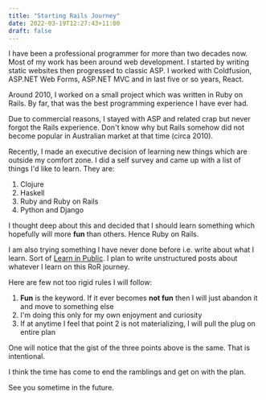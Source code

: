 ```yaml
---
title: "Starting Rails Journey"
date: 2022-03-19T12:27:43+11:00
draft: false
---
```


I have been a professional programmer for more than two decades now. Most of my work has been around web development. I started by writing static websites then progressed to classic ASP. I worked with Coldfusion, ASP.NET Web Forms, ASP.NET MVC and in last five or so years, React.

Around 2010, I worked on a small project which was written in Ruby on Rails. By far, that was the best programming experience I have ever had.

Due to commercial reasons, I stayed with ASP and related crap but never forgot the Rails experience. Don't know why but Rails somehow did not become popular in Australian market at that time (circa 2010).

Recently, I made an executive decision of learning new things which are outside my comfort zone. I did a self survey and came up with a list of things I'd like to learn. They are:

1. Clojure
2. Haskell
3. Ruby and Ruby on Rails
4. Python and Django

I thought deep about this and decided that I should learn something which hopefully will more **fun** than others. Hence Ruby on Rails.

I am also trying something I have never done before i.e. write about what I learn. Sort of [Learn in Public](https://www.swyx.io/learn-in-public/). I plan to write unstructured posts about whatever I learn on this RoR journey.

Here are few not too rigid rules I will follow:

1. **Fun** is the keyword. If it ever becomes **not fun** then I will just abandon it and move to something else
2. I'm doing this only for my own enjoyment and curiosity
3. If at anytime I feel that point 2 is not materializing, I will pull the plug on entire plan

One will notice that the gist of the three points above is the same. That is intentional.

I think the time has come to end the ramblings and get on with the plan.

See you sometime in the future.
